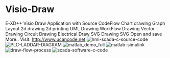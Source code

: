 # Visio-Draw
E-XD++ Visio Draw Application with Source CodeFlow Chart drawing
Graph Layout
2d drawing
2d printing
UML Drawing
WorkFlow Drawing
Vector Drawing
Circuit Drawing
Electrical Draw
SVG Drawing
SVG Open and save
More.. Visit: http://www.ucancode.net
![hmi-scada-c-source-code](https://github.com/jackonlyone1/Visio-Draw/assets/96277629/1a252c41-e1fe-4825-8a38-715b766782d2)
![PLC-LADDAR-DIAGRAM](https://github.com/jackonlyone1/Visio-Draw/assets/96277629/5cb56ef4-07ea-437b-9b2e-61faf45cf3cd)
![matlab_demo_full](https://github.com/jackonlyone1/Visio-Draw/assets/96277629/3b63c4fd-1e71-4d20-a82b-ec4b6fcb66df)
![matlab-simulink](https://github.com/jackonlyone1/Visio-Draw/assets/96277629/4634e6aa-3805-4d40-abca-44f06de1fb1e)
![draw-flow-process](https://github.com/jackonlyone1/Visio-Draw/assets/96277629/09ecd297-2c38-4234-a693-3f4566bd6016)
![scada-software-c-code](https://github.com/jackonlyone1/Visio-Draw/assets/96277629/b1da91c5-223f-4ec0-9ae6-13ef16e6c094)
